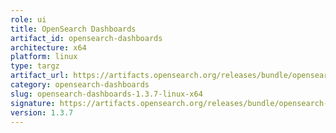 ```yaml
---
role: ui
title: OpenSearch Dashboards
artifact_id: opensearch-dashboards
architecture: x64
platform: linux
type: targz
artifact_url: https://artifacts.opensearch.org/releases/bundle/opensearch-dashboards/1.3.7/opensearch-dashboards-1.3.7-linux-x64.tar.gz
category: opensearch-dashboards
slug: opensearch-dashboards-1.3.7-linux-x64
signature: https://artifacts.opensearch.org/releases/bundle/opensearch-dashboards/1.3.7/opensearch-dashboards-1.3.7-linux-x64.tar.gz.sig
version: 1.3.7
---
```


